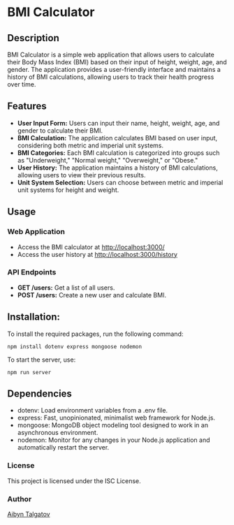 # BMI Calculator

## Description

BMI Calculator is a simple web application that allows users to calculate their Body Mass Index (BMI) based on their input of height, weight, age, and gender. The application provides a user-friendly interface and maintains a history of BMI calculations, allowing users to track their health progress over time.

## Features

- **User Input Form:** Users can input their name, height, weight, age, and gender to calculate their BMI.
- **BMI Calculation:** The application calculates BMI based on user input, considering both metric and imperial unit systems.
- **BMI Categories:** Each BMI calculation is categorized into groups such as "Underweight," "Normal weight," "Overweight," or "Obese."
- **User History:** The application maintains a history of BMI calculations, allowing users to view their previous results.
- **Unit System Selection:** Users can choose between metric and imperial unit systems for height and weight.

## Usage

### Web Application

- Access the BMI calculator at [http://localhost:3000/](http://localhost:your_port/)
- Access the user history at [http://localhost:3000/history](http://localhost:your_port/history)

### API Endpoints

- **GET /users:** Get a list of all users.
- **POST /users:** Create a new user and calculate BMI.

## Installation:
To install the required packages, run the following command:
```
npm install dotenv express mongoose nodemon
```
To start the server, use:
```
npm run server
```

## Dependencies
* dotenv: Load environment variables from a .env file.
* express: Fast, unopinionated, minimalist web framework for Node.js.
* mongoose: MongoDB object modeling tool designed to work in an asynchronous environment.
* nodemon: Monitor for any changes in your Node.js application and automatically restart the server.
### License
This project is licensed under the ISC License.

### Author
[Aibyn Talgatov](https://t.me/a1byn)


